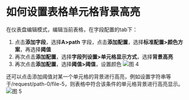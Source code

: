 # 如何设置表格单元格背景高亮

在仪表盘编辑模式，编辑当前表格，在字段配置的tab下：
1. 点击**添加字段**，选择**A>path** 字段，点击**添加配置**，选择**标准配置>颜色方案**，再选择**阈值**
2. 再次点击**添加配置**，选择**字段列设置>单元格显示方式**，选择**背景高亮**
3. 再次点击**添加配置**，选择**阈值>阈值**，设置颜色
![图 4](/img/src/visulization/tablePro/cellHighlight/cellHighlight4.png)

还可以点击添加阈值对某一个单元格的背景进行高亮，例如设置字符串等于/request/path-0/file-5，则表格中符合该条件的单元格背景进行高亮显示。
![图 5](/img/src/visulization/tablePro/cellHighlight/cellHighlight5.png)
